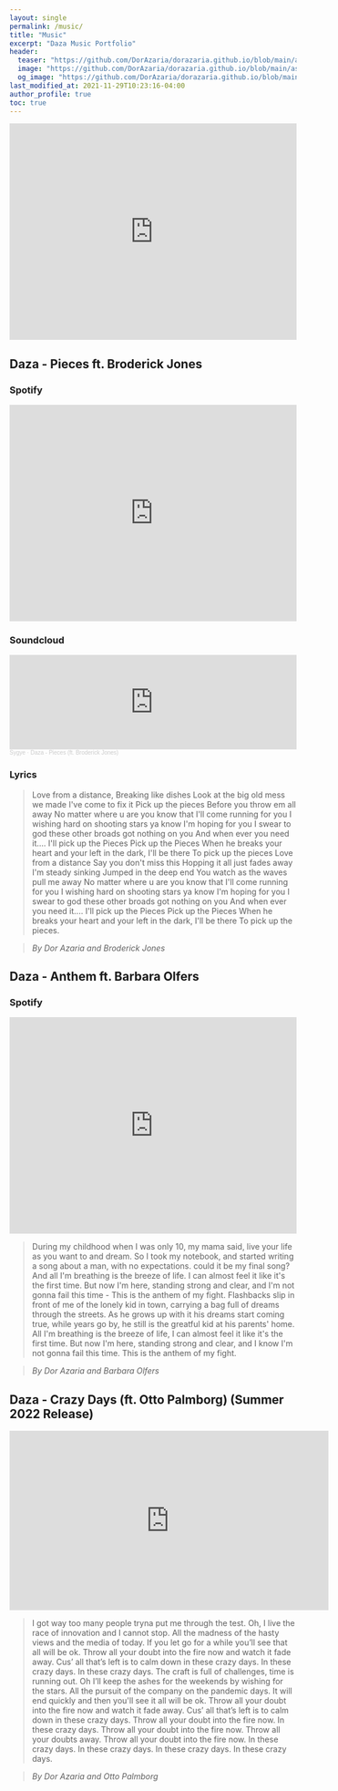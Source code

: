 ```yaml
---
layout: single
permalink: /music/
title: "Music"
excerpt: "Daza Music Portfolio"
header:
  teaser: "https://github.com/DorAzaria/dorazaria.github.io/blob/main/assets/images/covers/music.png?raw=true"
  image: "https://github.com/DorAzaria/dorazaria.github.io/blob/main/assets/images/covers/music.png?raw=true"
  og_image: "https://github.com/DorAzaria/dorazaria.github.io/blob/main/assets/images/covers/music.png?raw=true"
last_modified_at: 2021-11-29T10:23:16-04:00
author_profile: true
toc: true
---
```


<iframe src="https://open.spotify.com/embed/artist/55v13S1YDCGX3klIXn8UIN?utm_source=generator&theme=0" width="100%" height="380" frameBorder="0" allowfullscreen="" allow="autoplay; clipboard-write; encrypted-media; fullscreen; picture-in-picture"></iframe>

## Daza - Pieces ft. Broderick Jones

### Spotify

<iframe src="https://open.spotify.com/embed/track/1tHKKgoVZqvGtU53iZPjhY?utm_source=generator&theme=0" width="100%" height="380" frameBorder="0" allowfullscreen="" allow="autoplay; clipboard-write; encrypted-media; fullscreen; picture-in-picture"></iframe>

### Soundcloud

<iframe width="100%" height="166" scrolling="no" frameborder="no" allow="autoplay" src="https://w.soundcloud.com/player/?url=https%3A//api.soundcloud.com/tracks/296837992&color=%23000000&auto_play=false&hide_related=false&show_comments=true&show_user=true&show_reposts=false&show_teaser=true"></iframe><div style="font-size: 10px; color: #cccccc;line-break: anywhere;word-break: normal;overflow: hidden;white-space: nowrap;text-overflow: ellipsis; font-family: Interstate,Lucida Grande,Lucida Sans Unicode,Lucida Sans,Garuda,Verdana,Tahoma,sans-serif;font-weight: 100;"><a href="https://soundcloud.com/sygye" title="Sygye" target="_blank" style="color: #cccccc; text-decoration: none;">Sygye</a> · <a href="https://soundcloud.com/sygye/pieces" title="Daza - Pieces (ft. Broderick Jones)" target="_blank" style="color: #cccccc; text-decoration: none;">Daza - Pieces (ft. Broderick Jones)</a></div>

### Lyrics

> Love from a distance, Breaking like dishes Look at the big old mess we made I've come to fix it Pick up the pieces
Before you throw em all away No matter where u are you know that I'll come running for you I wishing hard on shooting stars ya know I'm hoping for you I swear to god these other broads got nothing on you And when ever you need it.... I'll pick up the Pieces Pick up the Pieces When he breaks your heart and your left in the dark, I'll be there To pick up the pieces Love from a distance Say you don't miss this Hopping it all just fades away I'm steady sinking Jumped in the deep end You watch as the waves pull me away No matter where u are you know that I'll come running for you I wishing hard on shooting stars ya know I'm hoping for you I swear to god these other broads got nothing on you And when ever you need it.... I'll pick up the Pieces Pick up the Pieces When he breaks your heart and your left in the dark, I'll be there To pick up the pieces.  

> <cite>By Dor Azaria and Broderick Jones</cite>


## Daza - Anthem ft. Barbara Olfers

### Spotify

<iframe src="https://open.spotify.com/embed/track/0wNjKFEScHMcULQFbGRPb9?utm_source=generator&theme=0" width="100%" height="380" frameBorder="0" allowfullscreen="" allow="autoplay; clipboard-write; encrypted-media; fullscreen; picture-in-picture"></iframe>

> During my childhood when I was only 10, my mama said, live your life as you want to and dream. So I took my notebook, and started writing a song about a man, with no expectations. could it be my final song? And all I'm breathing is the breeze of life. I can almost feel it like it's the first time. But now I'm here, standing strong and clear, and I'm not gonna fail this time - This is the anthem of my fight. Flashbacks slip in front of me of the lonely kid in town, carrying a bag full of dreams  through the streets. As he grows up with it his dreams start coming true, while years go by, he still is the greatful kid at his parents' home. All I'm breathing is the breeze of life, I can almost feel it like it's the first time. But now I'm here, standing strong and clear, and I know I'm not gonna fail this time. This is the anthem of my fight.

> <cite>By Dor Azaria and Barbara Olfers</cite>


## Daza - Crazy Days (ft. Otto Palmborg) (Summer 2022 Release)

<iframe width="560" height="315" src="https://www.youtube.com/embed/1YsDVYfAR6k" title="YouTube video player" frameborder="0" allow="accelerometer; autoplay; clipboard-write; encrypted-media; gyroscope; picture-in-picture" allowfullscreen></iframe>

> I got way too many people tryna put me through the test. Oh, I live the race of innovation and I cannot stop. All the madness of the hasty views and the media of today. If you let go for a while you’ll see that all will be ok. Throw all your doubt into the fire now and watch it fade away. Cus’ all that’s left is to calm down in these crazy days. In these crazy days. In these crazy days. The craft is full of challenges, time is running out. Oh I’ll keep the ashes for the weekends by wishing for the stars. All the pursuit of the company on the pandemic days. It will end quickly and then you'll see it all will be ok. Throw all your doubt into the fire now and watch it fade away. Cus’ all that’s left is to calm down in these crazy days. Throw all your doubt into the fire now. In these crazy days. Throw all your doubt into the fire now. Throw all your doubts away. Throw all your doubt into the fire now. In these crazy days. In these crazy days. In these crazy days. In these crazy days.

> <cite>By Dor Azaria and Otto Palmborg</cite>
